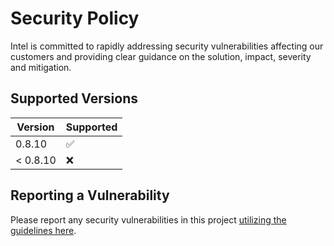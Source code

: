 # Security Policy

Intel is committed to rapidly addressing security vulnerabilities affecting our customers and providing clear guidance on the solution, impact, severity and mitigation.

## Supported Versions

| Version   | Supported          |
| --------- | ------------------ |
| 0.8.10    | :white_check_mark: |
| < 0.8.10  | :x:                |

## Reporting a Vulnerability

Please report any security vulnerabilities in this project [utilizing the guidelines here](https://www.intel.com/content/www/us/en/security-center/vulnerability-handling-guidelines.html).
